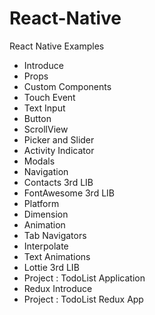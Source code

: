 # React-Native
React Native Examples

* Introduce
* Props
* Custom Components
* Touch Event
* Text Input
* Button
* ScrollView
* Picker and Slider
* Activity Indicator
* Modals
* Navigation
* Contacts 3rd LIB
* FontAwesome 3rd LIB
* Platform
* Dimension
* Animation
* Tab Navigators
* Interpolate
* Text Animations
* Lottie 3rd LIB
* Project : TodoList Application
* Redux Introduce
* Project : TodoList Redux App

